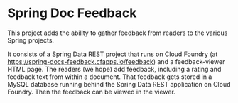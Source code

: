 # Spring Doc Feedback

This project adds the ability to gather feedback from readers to the various Spring projects.

It consists of a Spring Data REST project that runs on Cloud Foundry (at https://spring-docs-feedback.cfapps.io/feedback) and a feedback-viewer HTML page. The readers (we hope) add feedback, including a rating and feedback text from within a document. That feedback gets stored in a MySQL database running behind the Spring Data REST application on Cloud Foundry. Then the feedback can be viewed in the viewer.
